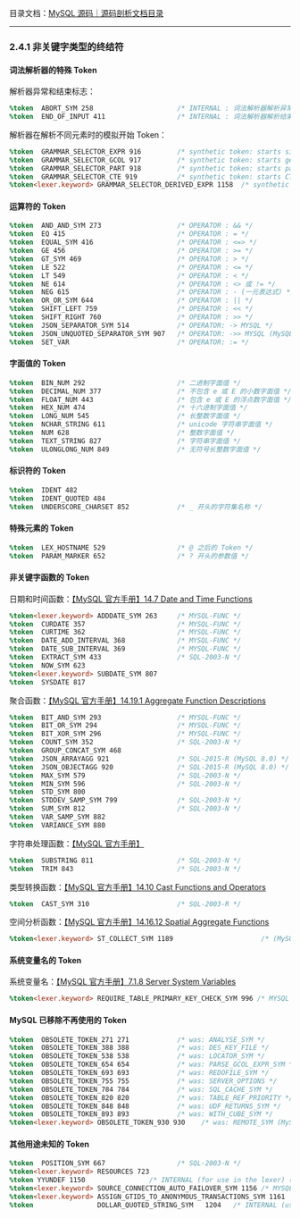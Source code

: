 目录文档：[MySQL 源码｜源码剖析文档目录](https://zhuanlan.zhihu.com/p/714761054)

---

### 2.4.1 非关键字类型的终结符

#### 词法解析器的特殊 Token

解析器异常和结束标志：

```yacc
%token  ABORT_SYM 258                     /* INTERNAL : 词法解析器解析异常 */
%token  END_OF_INPUT 411                  /* INTERNAL : 词法解析器解析结束 */
```

解析器在解析不同元素时的模拟开始 Token：

```yacc
%token  GRAMMAR_SELECTOR_EXPR 916         /* synthetic token: starts single expr. (MySQL 8.0) */
%token  GRAMMAR_SELECTOR_GCOL 917         /* synthetic token: starts generated col. (MySQL 8.0) */
%token  GRAMMAR_SELECTOR_PART 918         /* synthetic token: starts partition expr. (MySQL 8.0) */
%token  GRAMMAR_SELECTOR_CTE 919          /* synthetic token: starts CTE expr. (MySQL 8.0) */
%token<lexer.keyword> GRAMMAR_SELECTOR_DERIVED_EXPR 1158  /* synthetic token: starts derived table expressions. (MySQL 8.0) */
```

#### 运算符的 Token

```yacc
%token  AND_AND_SYM 273                   /* OPERATOR : && */
%token  EQ 415                            /* OPERATOR : = */
%token  EQUAL_SYM 416                     /* OPERATOR : <=> */
%token  GE 456                            /* OPERATOR : >= */
%token  GT_SYM 469                        /* OPERATOR : > */
%token  LE 522                            /* OPERATOR : <= */
%token  LT 549                            /* OPERATOR : < */
%token  NE 614                            /* OPERATOR : <> 或 != */
%token  NEG 615                           /* OPERATOR : - (一元表达式) */
%token  OR_OR_SYM 644                     /* OPERATOR : || */
%token  SHIFT_LEFT 759                    /* OPERATOR : << */
%token  SHIFT_RIGHT 760                   /* OPERATOR : >> */
%token  JSON_SEPARATOR_SYM 514            /* OPERATOR: -> MYSQL */
%token  JSON_UNQUOTED_SEPARATOR_SYM 907   /* OPERATOR: ->> MYSQL (MySQL 8.0) */
%token  SET_VAR                           /* OPERATOR: := */
```

#### 字面值的 Token

```yacc
%token  BIN_NUM 292                       /* 二进制字面值 */
%token  DECIMAL_NUM 377                   /* 不包含 e 或 E 的小数字面值 */
%token  FLOAT_NUM 443                     /* 包含 e 或 E 的浮点数字面值 */
%token  HEX_NUM 474                       /* 十六进制字面值 */
%token  LONG_NUM 545                      /* 长整数字面值 */
%token  NCHAR_STRING 611                  /* unicode 字符串字面值 */
%token  NUM 628                           /* 整数字面值 */
%token  TEXT_STRING 827                   /* 字符串字面值 */
%token  ULONGLONG_NUM 849                 /* 无符号长整数字面值 */
```

#### 标识符的 Token

```yacc
%token  IDENT 482
%token  IDENT_QUOTED 484
%token  UNDERSCORE_CHARSET 852            /* _ 开头的字符集名称 */
```

#### 特殊元素的 Token

```yacc
%token  LEX_HOSTNAME 529                  /* @ 之后的 Token */
%token  PARAM_MARKER 652                  /* ? 开头的参数值 */
```

#### 非关键字函数的 Token

日期和时间函数：[【MySQL 官方手册】14.7 Date and Time Functions](https://dev.mysql.com/doc/refman/8.4/en/date-and-time-functions.html)

```yacc
%token<lexer.keyword> ADDDATE_SYM 263     /* MYSQL-FUNC */
%token  CURDATE 357                       /* MYSQL-FUNC */
%token  CURTIME 362                       /* MYSQL-FUNC */
%token  DATE_ADD_INTERVAL 368             /* MYSQL-FUNC */
%token  DATE_SUB_INTERVAL 369             /* MYSQL-FUNC */
%token  EXTRACT_SYM 433                   /* SQL-2003-N */
%token  NOW_SYM 623
%token<lexer.keyword> SUBDATE_SYM 807
%token  SYSDATE 817
```

聚合函数：[【MySQL 官方手册】14.19.1 Aggregate Function Descriptions](https://dev.mysql.com/doc/refman/8.4/en/aggregate-functions.html)

```yacc
%token  BIT_AND_SYM 293                   /* MYSQL-FUNC */
%token  BIT_OR_SYM 294                    /* MYSQL-FUNC */
%token  BIT_XOR_SYM 296                   /* MYSQL-FUNC */
%token  COUNT_SYM 352                     /* SQL-2003-N */
%token  GROUP_CONCAT_SYM 468
%token  JSON_ARRAYAGG 921                 /* SQL-2015-R (MySQL 8.0) */
%token  JSON_OBJECTAGG 920                /* SQL-2015-R (MySQL 8.0) */
%token  MAX_SYM 579                       /* SQL-2003-N */
%token  MIN_SYM 596                       /* SQL-2003-N */
%token  STD_SYM 800
%token  STDDEV_SAMP_SYM 799               /* SQL-2003-N */
%token  SUM_SYM 812                       /* SQL-2003-N */
%token  VAR_SAMP_SYM 882
%token  VARIANCE_SYM 880
```

字符串处理函数：[【MySQL 官方手册】](https://dev.mysql.com/doc/refman/8.4/en/string-functions.html)

```yacc
%token  SUBSTRING 811                     /* SQL-2003-N */
%token  TRIM 843                          /* SQL-2003-N */
```

类型转换函数：[【MySQL 官方手册】14.10 Cast Functions and Operators](https://dev.mysql.com/doc/refman/8.4/en/cast-functions.html)

```yacc
%token  CAST_SYM 310                      /* SQL-2003-R */
```

空间分析函数：[【MySQL 官方手册】14.16.12 Spatial Aggregate Functions](https://dev.mysql.com/doc/refman/8.4/en/spatial-aggregate-functions.html)

```yacc
%token<lexer.keyword> ST_COLLECT_SYM 1189                      /* (MySQL 8.0) */
```

#### 系统变量名的 Token

系统变量名：[【MySQL 官方手册】7.1.8 Server System Variables](https://dev.mysql.com/doc/refman/8.4/en/server-system-variables.html)

```yacc
%token<lexer.keyword> REQUIRE_TABLE_PRIMARY_KEY_CHECK_SYM 996 /* MYSQL (MySQL 8.0) */
```

#### MySQL 已移除不再使用的 Token

```yacc
%token  OBSOLETE_TOKEN_271 271            /* was: ANALYSE_SYM */
%token  OBSOLETE_TOKEN_388 388            /* was: DES_KEY_FILE */
%token  OBSOLETE_TOKEN_538 538            /* was: LOCATOR_SYM */
%token  OBSOLETE_TOKEN_654 654            /* was: PARSE_GCOL_EXPR_SYM */
%token  OBSOLETE_TOKEN_693 693            /* was: REDOFILE_SYM */
%token  OBSOLETE_TOKEN_755 755            /* was: SERVER_OPTIONS */
%token  OBSOLETE_TOKEN_784 784            /* was: SQL_CACHE_SYM */
%token  OBSOLETE_TOKEN_820 820            /* was: TABLE_REF_PRIORITY */
%token  OBSOLETE_TOKEN_848 848            /* was: UDF_RETURNS_SYM */
%token  OBSOLETE_TOKEN_893 893            /* was: WITH_CUBE_SYM */
%token<lexer.keyword> OBSOLETE_TOKEN_930 930    /* was: REMOTE_SYM (MySQL 8.0) */
```

#### 其他用途未知的 Token

```yacc
%token  POSITION_SYM 667                  /* SQL-2003-N */
%token<lexer.keyword> RESOURCES 723
%token YYUNDEF 1150                /* INTERNAL (for use in the lexer) (MySQL 8.0) */
%token<lexer.keyword> SOURCE_CONNECTION_AUTO_FAILOVER_SYM 1156 /* MYSQL (MySQL 8.0) */
%token<lexer.keyword> ASSIGN_GTIDS_TO_ANONYMOUS_TRANSACTIONS_SYM 1161      /* MYSQL (MySQL 8.0) */
%token                DOLLAR_QUOTED_STRING_SYM   1204   /* INTERNAL (used in lexer) (MySQL 8.0) */
```


